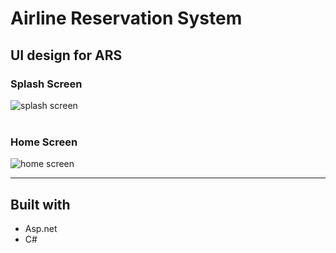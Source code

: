 # Airline Reservation System

## UI design for ARS
### Splash Screen
![splash screen](https://user-images.githubusercontent.com/105864503/169550639-12fa34d4-82f0-4a0f-a51c-d417f9b73c87.png)  
<br>
### Home Screen
![home screen](https://user-images.githubusercontent.com/105864503/169550749-28252697-d814-4c53-a30d-d9d845abe0cd.png)
  


---

## Built with

* Asp.net 
* C# 


